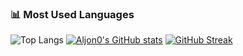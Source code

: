 
### 📊 Most Used Languages
![Top Langs](https://github-readme-stats.vercel.app/api/top-langs/?username=Aljon0&layout=compact&theme=dark)
[![Aljon0's GitHub stats](https://github-readme-stats.vercel.app/api?username=Aljon0&show_icons=true&theme=radical)](https://github.com/anuraghazra/github-readme-stats)
[![GitHub Streak](https://streak-stats.demolab.com?user=Aljon0&theme=github-dark-blue&hide_border=true&border_radius=10)](https://git.io/streak-stats)
<!--
**Aljon0/Aljon0** is a ✨ _special_ ✨ repository because its `README.md` (this file) appears on your GitHub profile.

Here are some ideas to get you started:

- 🔭 I’m currently working on ...
- 🌱 I’m currently learning ...
- 👯 I’m looking to collaborate on ...
- 🤔 I’m looking for help with ...
- 💬 Ask me about ...
- 📫 How to reach me: ...
- 😄 Pronouns: ...
- ⚡ Fun fact: ...
-->
